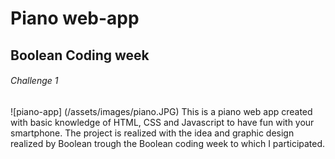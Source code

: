 # Piano web-app 
## Boolean Coding week
###### Challenge 1

![piano-app] (/assets/images/piano.JPG)
This is a piano web app created with basic knowledge of HTML, CSS and Javascript to have fun with your smartphone. The project is realized with the idea and graphic design realized by Boolean trough the Boolean coding week to which I participated. 

